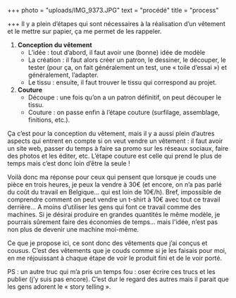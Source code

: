 +++
photo = "uploads/IMG_9373.JPG"
text = "procédé"
title = "process"

+++
Il y a plein d’étapes qui sont nécessaires à la réalisation d’un vêtement et le mettre sur papier, ça me permet de les rappeler.

1. **Conception du vêtement** 
   * L’idée : tout d’abord, il faut avoir une (bonne) idée de modèle
   * La création : il faut alors créer un patron, le dessiner, le découper, le tester (pour ça, on fait généralement un test, une « toile d’essai ») et généralement, l’adapter.
   * Le tissu : ensuite, il faut trouver le tissu qui correspond au projet.
2. **Couture**
   * Découpe : une fois qu’on a un patron définitif, on peut découper le tissu.
   * Couture : on passe enfin à l’étape couture (surfilage, assemblage, finitions, etc.).

Ça c’est pour la conception du vêtement, mais il y a aussi plein d’autres aspects qui entrent en compte si on veut vendre un vêtement : il faut avoir un site web, passer du temps à faire sa promo sur les réseaux sociaux, faire des photos et les éditer, etc. L’étape couture est celle qui prend le plus de temps mais c’est donc loin d’être la seule !

Voilà donc ma réponse pour ceux qui pensent que lorsque je couds une pièce en trois heures, je peux la vendre à 30€ (et encore, on n’a pas parlé du coût du travail en Belgique… qui est loin de 10€/h). Bref, impossible de comprendre comment on peut vendre un t-shirt à 10€ avec tout ce travail derrière… A moins d’utiliser les gens qui font ce travail comme des machines. Si je désirai produire en grandes quantités le même modèle, je pourrais sûrement faire des économies de temps... mais l'idée, n’est pas non plus de devenir une machine moi-même.

Ce que je propose ici, ce sont donc des vêtements que j’ai conçus et cousus. C’est des vêtements que je couds comme si je les faisais pour moi, en me réjouissant à chaque étape de voir le produit fini et de le voir porté.

PS : un autre truc qui m’a pris un temps fou : oser écrire ces trucs et les publier (j’y suis pas encore). C’est dur le regard des autres mais il parait que les gens adorent le « story telling ».